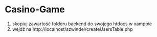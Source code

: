# Casino-Game
1. skopiuj zawartość folderu backend do swojego htdocs w xamppie
3. wejdź na http://localhost/szwindel/createUsersTable.php